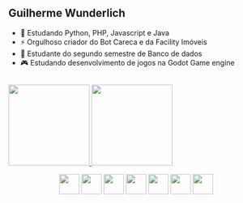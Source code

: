 ## Guilherme Wunderlich 
- 🌱 Estudando Python, PHP, Javascript e Java
- ⚡ Orgulhoso criador do Bot Careca e da Facility Imóveis
- 💼 Estudante do segundo semestre de Banco de dados
- 🎮 Estudando desenvolvimento de jogos na Godot Game engine
##

<div>
  <a href="https://github.com/wunderlich-15">
  <img height="160em" src="https://github-readme-stats.vercel.app/api?username=wunderlich-15&count_private=true&theme=tokyonight"/>
  <img height="160em" src="https://github-readme-stats.vercel.app/api/top-langs/?username=wunderlich-15&layout=compact&theme=tokyonight"/>
  </a>
</div>

<div>
  <p align="center">
    <img align="center" height="40" width="40" src="https://cdn.jsdelivr.net/gh/devicons/devicon/icons/php/php-original.svg" />
    <img align="center" height="40" width="40" src="https://cdn.jsdelivr.net/gh/devicons/devicon/icons/python/python-original.svg" />
    <img align="center" height="40" width="40" src="https://cdn.jsdelivr.net/gh/devicons/devicon/icons/html5/html5-original.svg" />
    <img align="center" height="40" width="40" src="https://cdn.jsdelivr.net/gh/devicons/devicon/icons/css3/css3-original.svg" />
    <img align="center" height="40" width="40" src="https://cdn.jsdelivr.net/gh/devicons/devicon/icons/javascript/javascript-original.svg" />
    <img align="center" height="40" width="40" src="https://cdn.jsdelivr.net/gh/devicons/devicon/icons/java/java-original.svg" />
    <img align="center" height="40" width="40" src="https://cdn.jsdelivr.net/gh/devicons/devicon/icons/godot/godot-original.svg" />
  </p>
</div>

